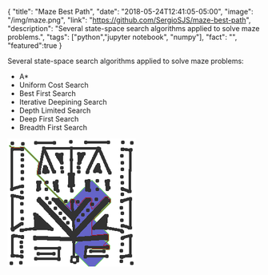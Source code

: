 {
  "title": "Maze Best Path",
  "date": "2018-05-24T12:41:05-05:00",
  "image": "/img/maze.png",
  "link": "https://github.com/SergioSJS/maze-best-path",
  "description": "Several state-space search algorithms applied to solve maze problems.",
  "tags": ["python","jupyter notebook", "numpy"],
  "fact": "",
  "featured":true
}

Several state-space search algorithms applied to solve maze problems:
* A*
* Uniform Cost Search
* Best First Search
* Iterative Deepining Search
* Depth Limited Search
* Deep First Search
* Breadth First Search


![test](/img/maze.png#center)